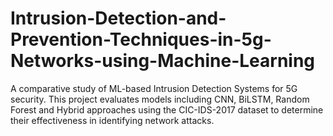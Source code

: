 # Intrusion-Detection-and-Prevention-Techniques-in-5g-Networks-using-Machine-Learning
A comparative study of ML-based Intrusion Detection Systems for 5G security. This project evaluates models including CNN, BiLSTM, Random Forest and Hybrid approaches using the CIC-IDS-2017 dataset to determine their effectiveness in identifying network attacks.
